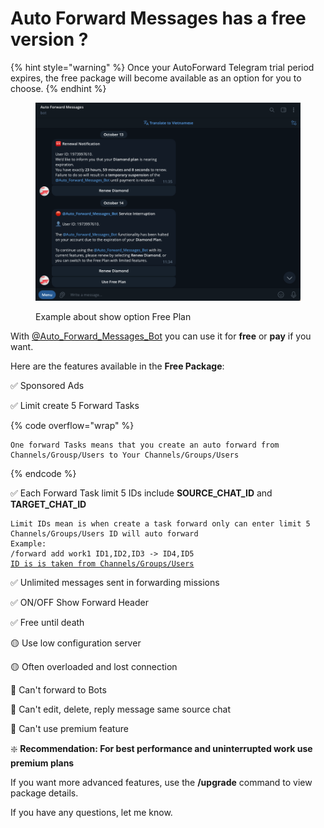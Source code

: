 # Auto Forward Messages has a free version ?



{% hint style="warning" %}
Once your AutoForward Telegram trial period expires, the free package will become available as an option for you to choose.
{% endhint %}

<figure><img src="../../.gitbook/assets/image (80).png" alt=""><figcaption><p>Example about show option Free Plan</p></figcaption></figure>

With [@Auto\_Forward\_Messages\_Bot](https://t.me/Auto\_Forward\_Messages\_Bot) you can use it for **free** or **pay** if you want.

Here are the features available in the **Free Package**:

✅ Sponsored Ads

✅ Limit create 5 Forward Tasks

{% code overflow="wrap" %}
```
One forward Tasks means that you create an auto forward from Channels/Grousp/Users to Your Channels/Groups/Users
```
{% endcode %}

✅ Each Forward Task limit 5 IDs include **SOURCE\_CHAT\_ID** and **TARGET\_CHAT\_ID**

<pre data-overflow="wrap"><code>Limit IDs mean is when create a task forward only can enter limit 5 Channels/Groups/Users ID will auto forward
Example:
/forward add work1 ID1,ID2,ID3 -> ID4,ID5
<a data-footnote-ref href="#user-content-fn-1">ID is is taken from Channels/Groups/Users</a>
</code></pre>

✅ Unlimited messages sent in forwarding missions

✅ ON/OFF Show Forward Header

✅ Free until death

🟡 Use low configuration server

🟡 Often overloaded and lost connection

🚫 Can't forward to Bots

🚫 Can't edit, delete, reply message same source chat

🚫 Can't use premium feature

❇️ **Recommendation: For best performance and uninterrupted work use premium plans**

If you want more advanced features, use the **/upgrade** command to view package details.

If you have any questions, let me know.

[^1]: [https://docs-v2.autoforwardtelegram.com/guides/get-information-channels-groups-your-account](https://docs-v2.autoforwardtelegram.com/guides/get-information-channels-groups-your-account)
